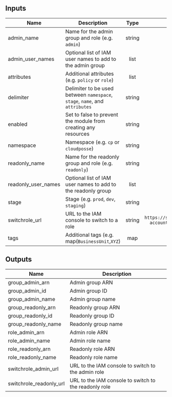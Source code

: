 ## Inputs

| Name | Description | Type | Default | Required |
|------|-------------|:----:|:-----:|:-----:|
| admin_name | Name for the admin group and role (e.g. `admin`) | string | `admin` | no |
| admin_user_names | Optional list of IAM user names to add to the admin group | list | `<list>` | no |
| attributes | Additional attributes (e.g. `policy` or `role`) | list | `<list>` | no |
| delimiter | Delimiter to be used between `namespace`, `stage`, `name`, and `attributes` | string | `-` | no |
| enabled | Set to false to prevent the module from creating any resources | string | `true` | no |
| namespace | Namespace (e.g. `cp` or `cloudposse`) | string | - | yes |
| readonly_name | Name for the readonly group and role (e.g. `readonly`) | string | `readonly` | no |
| readonly_user_names | Optional list of IAM user names to add to the readonly group | list | `<list>` | no |
| stage | Stage (e.g. `prod`, `dev`, `staging`) | string | - | yes |
| switchrole_url | URL to the IAM console to switch to a role | string | `https://signin.aws.amazon.com/switchrole?account=%s&roleName=%s&displayName=%s` | no |
| tags | Additional tags (e.g. map(`BusinessUnit`,`XYZ`) | map | `<map>` | no |

## Outputs

| Name | Description |
|------|-------------|
| group_admin_arn | Admin group ARN |
| group_admin_id | Admin group ID |
| group_admin_name | Admin group name |
| group_readonly_arn | Readonly group ARN |
| group_readonly_id | Readonly group ID |
| group_readonly_name | Readonly group name |
| role_admin_arn | Admin role ARN |
| role_admin_name | Admin role name |
| role_readonly_arn | Readonly role ARN |
| role_readonly_name | Readonly role name |
| switchrole_admin_url | URL to the IAM console to switch to the admin role |
| switchrole_readonly_url | URL to the IAM console to switch to the readonly role |

